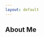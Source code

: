 ```yaml
---
layout: default
---
```


## About Me

<img class="profile-picture" src="">

<!--- I am a graduate student at California Institute of Technology, working on modeling and analysis of synthetic biological circuits. I am working in the [Murray Lab]#(http://www.cds.caltech.edu/~murray/wiki/index.php?title=Main_Page). Refer to the [Projects](https://ayush-pandey.github.io/projects) and [Publications](https://ayush-pandey.github.io/publication) page for more information on my current work.

<!--- Before joining Caltech, I graduated with a bachelors and a masters degree from the Indian Institute of Technoloy (IIT) Kharagpur, India. My Bachelor of Technology (Hons.) degree is in instrumentation engineering and Master of Technology in 
Control System Engineering from the Electrical Engineering department.


## Research Interests
<!---
* Control theory
* Systems and synthetic biology
* Robust and optimal control
* Robotics 


---
<hr>

